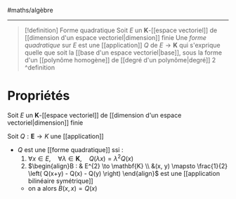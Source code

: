 #maths/algèbre 

----

> [!definition] Forme quadratique
> Soit $E$ un $\mathbf{K}$-[[espace vectoriel]] de [[dimension d'un espace vectoriel|dimension]] finie
> Une *forme quadratique* sur $E$ est une [[application]] $Q$ de $E \to \mathbf{K}$ qui s'exprique quelle que soit la [[base d'un espace vectoriel|base]], sous la forme d'un [[polynôme homogène]] de [[degré d'un polynôme|degré]] $2$
^definition

# Propriétés 
Soit $E$ un $\mathbf{K}$-[[espace vectoriel]] de [[dimension d'un espace vectoriel|dimension]] finie

Soit $Q : \mathbf{E} \to K$ une [[application]] 

 - $Q$ est une [[forme quadratique]] ssi :
     1. $\forall x \in E,\quad \forall \lambda \in \mathbf{K},\quad  Q(\lambda x) = \lambda^{2}Q(x)$
     2. $\begin{align}B : & E^{2}  \to \mathbf{K} \\ &(x, y) \mapsto \frac{1}{2} \left( Q(x+y) - Q(x) - Q(y) \right) \end{align}$ est une [[application bilinéaire symétrique]]
     - on a alors $B(x, x) = Q(x)$

